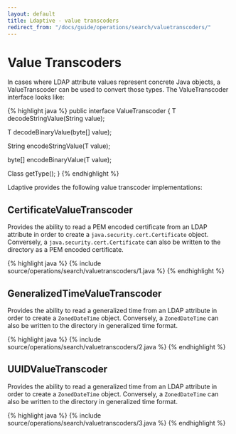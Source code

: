 ```yaml
---
layout: default
title: Ldaptive - value transcoders
redirect_from: "/docs/guide/operations/search/valuetranscoders/"
---
```


# Value Transcoders

In cases where LDAP attribute values represent concrete Java objects, a ValueTranscoder can be used to convert those types. The ValueTranscoder interface looks like:

{% highlight java %}
public interface ValueTranscoder<T>
{
  T decodeStringValue(String value);

  T decodeBinaryValue(byte[] value);

  String encodeStringValue(T value);

  byte[] encodeBinaryValue(T value);

  Class<T> getType();
}
{% endhighlight %}

Ldaptive provides the following value transcoder implementations:

## CertificateValueTranscoder

Provides the ability to read a PEM encoded certificate from an LDAP attribute in order to create a `java.security.cert.Certificate` object. Conversely, a `java.security.cert.Certificate` can also be written to the directory as a PEM encoded certificate.

{% highlight java %}
{% include source/operations/search/valuetranscoders/1.java %}
{% endhighlight %}

## GeneralizedTimeValueTranscoder

Provides the ability to read a generalized time from an LDAP attribute in order to create a `ZonedDateTime` object. Conversely, a `ZonedDateTime` can also be written to the directory in generalized time format.

{% highlight java %}
{% include source/operations/search/valuetranscoders/2.java %}
{% endhighlight %}

## UUIDValueTranscoder

Provides the ability to read a generalized time from an LDAP attribute in order to create a `ZonedDateTime` object. Conversely, a `ZonedDateTime` can also be written to the directory in generalized time format.

{% highlight java %}
{% include source/operations/search/valuetranscoders/3.java %}
{% endhighlight %}


